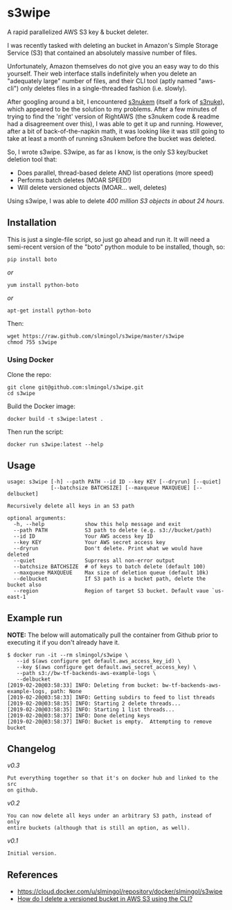 s3wipe
======

A rapid parallelized AWS S3 key &amp; bucket deleter.

I was recently tasked with deleting an bucket in Amazon's Simple Storage 
Service (S3) that contained an absolutely massive number of files.

Unfortunately, Amazon themselves do not give you an easy way to do this 
yourself.  Their web interface stalls indefinitely when you delete an
"adequately large" number of files, and their CLI tool (aptly named 
"aws-cli") only deletes files in a single-threaded fashion (i.e. slowly).

After googling around a bit, I encountered 
[s3nukem](https://github.com/lathanh/s3nukem) (itself a fork
of [s3nuke](http://github.com/SFEley/s3nuke/)), which appeared to be the
solution to my problems.  After a few minutes of trying to find the 
'right' version of RightAWS (the s3nukem code & readme had a
disagreement over this), I was able to get it up and running.  However,
after a bit of back-of-the-napkin math, it was looking like it was still
going to take at least a month of running s3nukem before the bucket was 
deleted. 

So, I wrote s3wipe.  S3wipe, as far as I know, is the only S3 key/bucket 
deletion tool that:

* Does parallel, thread-based delete AND list operations (more speed)
* Performs batch deletes (MOAR SPEED!)
* Will delete versioned objects (MOAR... well, deletes)

Using s3wipe, I was able to delete _400 million S3 objects in about 24 hours_.

## Installation

This is just a single-file script, so just go ahead and run it.  It will need
a semi-recent version of the "boto" python module to be installed, though, so:

    pip install boto

_or_

    yum install python-boto

_or_

    apt-get install python-boto

Then:

    wget https://raw.github.com/slmingol/s3wipe/master/s3wipe
    chmod 755 s3wipe

### Using Docker

Clone the repo:

    git clone git@github.com:slmingol/s3wipe.git
    cd s3wipe

Build the Docker image:

    docker build -t s3wipe:latest .

Then run the script:

    docker run s3wipe:latest --help

## Usage

```
usage: s3wipe [-h] --path PATH --id ID --key KEY [--dryrun] [--quiet]
              [--batchsize BATCHSIZE] [--maxqueue MAXQUEUE] [--delbucket]

Recursively delete all keys in an S3 path

optional arguments:
  -h, --help             show this help message and exit
  --path PATH            S3 path to delete (e.g. s3://bucket/path)
  --id ID                Your AWS access key ID
  --key KEY              Your AWS secret access key
  --dryrun               Don't delete. Print what we would have deleted
  --quiet                Suprress all non-error output
  --batchsize BATCHSIZE  # of keys to batch delete (default 100)
  --maxqueue MAXQUEUE    Max size of deletion queue (default 10k)
  --delbucket            If S3 path is a bucket path, delete the bucket also
  --region               Region of target S3 bucket. Default vaue `us-east-1`

```

## Example run

**NOTE:** The below will automatically pull the container from Github prior to executing it if you don't already have it.

```
$ docker run -it --rm slmingol/s3wipe \
   --id $(aws configure get default.aws_access_key_id) \
   --key $(aws configure get default.aws_secret_access_key) \
   --path s3://bw-tf-backends-aws-example-logs \
   --delbucket
[2019-02-20@03:58:33] INFO: Deleting from bucket: bw-tf-backends-aws-example-logs, path: None
[2019-02-20@03:58:33] INFO: Getting subdirs to feed to list threads
[2019-02-20@03:58:35] INFO: Starting 2 delete threads...
[2019-02-20@03:58:35] INFO: Starting 1 list threads...
[2019-02-20@03:58:37] INFO: Done deleting keys
[2019-02-20@03:58:37] INFO: Bucket is empty.  Attempting to remove bucket
```

## Changelog

_v0.3_

    Put everything together so that it's on docker hub and linked to the src
    on github.

_v0.2_

    You can now delete all keys under an arbitrary S3 path, instead of only
    entire buckets (although that is still an option, as well).

_v0.1_

    Initial version.
    
## References
- https://cloud.docker.com/u/slmingol/repository/docker/slmingol/s3wipe
- [How do I delete a versioned bucket in AWS S3 using the CLI?
](https://stackoverflow.com/questions/29809105/how-do-i-delete-a-versioned-bucket-in-aws-s3-using-the-cli/54778540#54778540)
